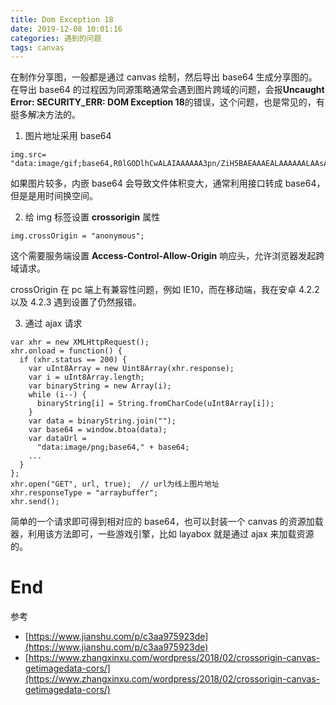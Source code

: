 ```yaml
---
title: Dom Exception 18
date: 2019-12-08 10:01:16
categories: 遇到的问题
tags: canvas
---
```


在制作分享图，一般都是通过 canvas 绘制，然后导出 base64 生成分享图的。在导出 base64 的过程因为同源策略通常会遇到图片跨域的问题，会报**Uncaught Error: SECURITY_ERR: DOM Exception 18**的错误，这个问题，也是常见的，有挺多解决方法的。

1. 图片地址采用 base64

```
img.src= "data:image/gif;base64,R0lGODlhCwALAIAAAAAA3pn/ZiH5BAEAAAEALAAAAAALAAsAAAIUhA+hkcuO4lmNVindo7qyrIXiGBYAOw==";
```

如果图片较多，内嵌 base64 会导致文件体积变大，通常利用接口转成 base64，但是是用时间换空间。

2. 给 img 标签设置 **crossorigin** 属性

```
img.crossOrigin = "anonymous";
```

这个需要服务端设置 **Access-Control-Allow-Origin** 响应头，允许浏览器发起跨域请求。

crossOrigin 在 pc 端上有兼容性问题，例如 IE10，而在移动端，我在安卓 4.2.2 以及 4.2.3 遇到设置了仍然报错。

3. 通过 ajax 请求

```
var xhr = new XMLHttpRequest();
xhr.onload = function() {
  if (xhr.status == 200) {
    var uInt8Array = new Uint8Array(xhr.response);
    var i = uInt8Array.length;
    var binaryString = new Array(i);
    while (i--) {
      binaryString[i] = String.fromCharCode(uInt8Array[i]);
    }
    var data = binaryString.join("");
    var base64 = window.btoa(data);
    var dataUrl =
      "data:image/png;base64," + base64;
    ...
  }
};
xhr.open("GET", url, true);  // url为线上图片地址
xhr.responseType = "arraybuffer";
xhr.send();
```

简单的一个请求即可得到相对应的 base64，也可以封装一个 canvas 的资源加载器，利用该方法即可，一些游戏引擎，比如 layabox 就是通过 ajax 来加载资源的。

# End

参考

- [https://www.jianshu.com/p/c3aa975923de](https://www.jianshu.com/p/c3aa975923de)
- [https://www.zhangxinxu.com/wordpress/2018/02/crossorigin-canvas-getimagedata-cors/](https://www.zhangxinxu.com/wordpress/2018/02/crossorigin-canvas-getimagedata-cors/)
